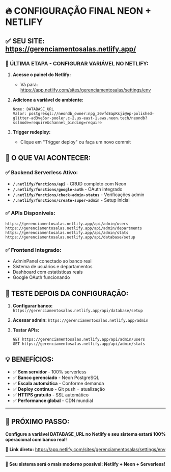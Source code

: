 # 🔥 CONFIGURAÇÃO FINAL NEON + NETLIFY

## ✅ SEU SITE: https://gerenciamentosalas.netlify.app/

### 🎯 ÚLTIMA ETAPA - CONFIGURAR VARIÁVEL NO NETLIFY:

1. **Acesse o painel do Netlify:**
   - Vá para: https://app.netlify.com/sites/gerenciamentosalas/settings/env

2. **Adicione a variável de ambiente:**
   ```
   Nome: DATABASE_URL
   Valor: postgresql://neondb_owner:npg_30vfdEapKsji@ep-polished-glitter-ad3ve5sr-pooler.c-2.us-east-1.aws.neon.tech/neondb?sslmode=require&channel_binding=require
   ```

3. **Trigger redeploy:**
   - Clique em "Trigger deploy" ou faça um novo commit

## 🚀 O QUE VAI ACONTECER:

### ✅ Backend Serverless Ativo:
- **`/.netlify/functions/api`** - CRUD completo com Neon
- **`/.netlify/functions/google-auth`** - OAuth integrado
- **`/.netlify/functions/check-admin-status`** - Verificações admin
- **`/.netlify/functions/create-super-admin`** - Setup inicial

### ✅ APIs Disponíveis:
```
https://gerenciamentosalas.netlify.app/api/admin/users
https://gerenciamentosalas.netlify.app/api/admin/departments
https://gerenciamentosalas.netlify.app/api/admin/stats
https://gerenciamentosalas.netlify.app/api/database/setup
```

### ✅ Frontend Integrado:
- AdminPanel conectado ao banco real
- Sistema de usuários e departamentos
- Dashboard com estatísticas reais
- Google OAuth funcionando

## 🔧 TESTE DEPOIS DA CONFIGURAÇÃO:

1. **Configurar banco:** 
   `https://gerenciamentosalas.netlify.app/api/database/setup`

2. **Acessar admin:** 
   `https://gerenciamentosalas.netlify.app/admin`

3. **Testar APIs:**
   ```
   GET https://gerenciamentosalas.netlify.app/api/admin/users
   GET https://gerenciamentosalas.netlify.app/api/admin/stats
   ```

## 💡 BENEFÍCIOS:

- ✅ **Sem servidor** - 100% serverless
- ✅ **Banco gerenciado** - Neon PostgreSQL
- ✅ **Escala automática** - Conforme demanda
- ✅ **Deploy contínuo** - Git push = atualização
- ✅ **HTTPS gratuito** - SSL automático
- ✅ **Performance global** - CDN mundial

---

## 🎯 PRÓXIMO PASSO:

**Configure a variável DATABASE_URL no Netlify e seu sistema estará 100% operacional com banco real!**

🔗 **Link direto:** https://app.netlify.com/sites/gerenciamentosalas/settings/env

---

**🎉 Seu sistema será o mais moderno possível: Netlify + Neon + Serverless!**
